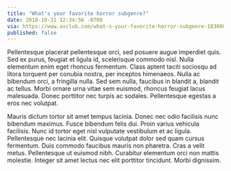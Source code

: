 ```yaml
---
title: "What's your favorite horror subgenre?"
date: 2018-10-31 12:34:56 -0700
via: https://www.avclub.com/what-s-your-favorite-horror-subgenre-1830005125
published: false
---
```


Pellentesque placerat pellentesque orci, sed posuere augue imperdiet quis. Sed ex purus, feugiat et ligula id, scelerisque commodo nisl. Nulla elementum enim eget rhoncus fermentum. Class aptent taciti sociosqu ad litora torquent per conubia nostra, per inceptos himenaeos. Nulla ac bibendum orci, a fringilla nulla. Sed sem nulla, faucibus in blandit a, blandit ac tellus. Morbi ornare urna vitae sem euismod, rhoncus feugiat lacus malesuada. Donec porttitor nec turpis ac sodales. Pellentesque egestas a eros nec volutpat.

Mauris dictum tortor sit amet tempus lacinia. Donec nec odio facilisis nunc bibendum maximus. Fusce bibendum felis dui. Proin varius vehicula facilisis. Nunc id tortor eget nisl vulputate vestibulum et ac ligula. Pellentesque nec lacinia elit. Quisque volutpat dolor sed quam cursus fermentum. Duis commodo faucibus mauris non pharetra. Cras a velit metus. Pellentesque ut euismod nibh. Curabitur elementum orci non mattis molestie. Integer sit amet lectus nec elit porttitor tincidunt. Morbi dignissim.
